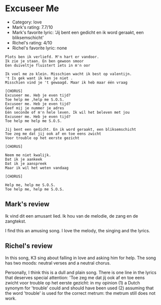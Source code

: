 # Excuseer Me

 * Category: love
 * Mark's rating: 7.7/10
 * Mark's  favorite lyric: 'Jij bent een gedicht en ik word geraakt, een bliksemschicht'
 * Richel's rating: 4/10
 * Richel's favorite lyric: none

```
Plots ben ik verliefd. M'n hart er vandoor.
Ik zie je staan. En ben gewoon smoor
Een duiveltje fluistert iets in m'n oor
 
Ik voel me zo klein. Misschien wacht ik best op valentijn.
't Is gek want ik ken je niet .
Misschien vind je 't gewaagd. Maar ik heb maar één vraag
 
[CHORUS]
Excuseer me. Heb je even tijd?
Toe help me ,help me S.O.S.
Excuseer me. Heb je even tijd?
Geef mij je nummer je adres 
Eén seconde of m'n hele leven. Ik wil het beleven met jou 
Excuseer me. Heb je even tijd?
Toe help me help me S.O.S.
 
Jij bent een gedicht. En ik word geraakt, een bliksemschicht
Toe zeg me dat jij ook af en toe eens zwicht
Voor trouble op het eerste gezicht
 
[CHORUS]
 
Neem me niet kwalijk.
Dat ik je aankeek 
Dat ik je aanspreek
Maar ik wil het weten vandaag
 
[CHORUS]
 
Help me, help me S.O.S.
Toe help me, help me S.O.S.
```

## Mark's review

Ik vind dit een amusant lied. Ik hou van de melodie, de zang en de zangtekst.

I find this an amusing song. I love the melody, the singing and the lyrics.

## Richel's review

In this song, K3 sing about falling in love and asking him for help. The
song has two moods: neutral verses and a neutral chorus.

Personally, I think this is a dull and plain song. There is one line in
the lyrics that deserves special attention: 'Toe zeg me dat jij ook af
en toe eens zwicht voor trouble op het eerste gezicht: in my opinion (1)
a Dutch synonym for 'trouble' could and should have been used (2)
assuming that the word 'trouble' is used for the correct metrum: the
metrum still does not work.
